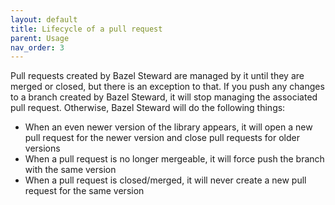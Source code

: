 ```yaml
---
layout: default
title: Lifecycle of a pull request
parent: Usage
nav_order: 3
---
```


Pull requests created by Bazel Steward are managed by it until they are merged or closed, but there is an exception to that.
If you push any changes to a branch created by Bazel Steward, it will stop managing the associated pull request.
Otherwise, Bazel Steward will do the following things:
* When an even newer version of the library appears, it will open a new pull request for the newer version and close pull requests for older versions
* When a pull request is no longer mergeable, it will force push the branch with the same version
* When a pull request is closed/merged, it will never create a new pull request for the same version